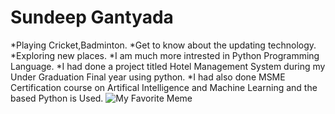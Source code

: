 # Sundeep Gantyada
*Playing Cricket,Badminton.
*Get to know about the updating technology.
*Exploring new places.
*I am much more intrested in Python Programming Language.
 *I had done a project titled Hotel Management System during my Under Graduation Final year using python.
 *I had also done MSME Certification course on Artifical Intelligence and Machine Learning and the based Python is Used.
![My Favorite Meme](https://www.idlememe.com/wp-content/uploads/2021/08/anything-else-meme-idlememe-9.jpg)